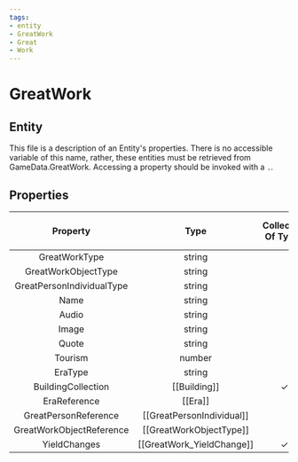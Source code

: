 ```yaml
---
tags:
- entity
- GreatWork
- Great
- Work
---
```

# GreatWork
## Entity
This file is a description of an Entity's properties. There is no accessible variable of this name, rather, these entities must be retrieved from GameData.GreatWork. Accessing a property should be invoked with a `.`.
## Properties
|	Property	|	Type	|	Collection Of Type?	|	May Be Nil?	|	Default	|	References	|	Key	|	Notes	|
|	:-:	|	:-:	|	:-:	|	:-:	|	:-:	|	:-:	|	:-:	|	-:	|
|	GreatWorkType	|	string	|		|		|		|		|	✓	|	|
|	GreatWorkObjectType	|	string	|		|		|		|	[[GreatWorkObjectType]].GreatWorkObjectType	|		|	|
|	GreatPersonIndividualType	|	string	|		|	✓	|		|	[[GreatPersonIndividual]].GreatPersonIndividualType	|		|	|
|	Name	|	string	|		|		|		|		|		|	|
|	Audio	|	string	|		|	✓	|		|		|		|	|
|	Image	|	string	|		|	✓	|		|		|		|	|
|	Quote	|	string	|		|	✓	|		|		|		|	|
|	Tourism	|	number	|		|		|	1	|		|		|	|
|	EraType	|	string	|		|	✓	|		|	[[Era]].EraType	|		|	|
|	BuildingCollection	|	[[Building]]	|	✓	|	✓	|		|		|		|	|
|	EraReference	|	[[Era]]	|		|	✓	|		|		|		|	|
|	GreatPersonReference	|	[[GreatPersonIndividual]]	|		|	✓	|		|		|		|	|
|	GreatWorkObjectReference	|	[[GreatWorkObjectType]]	|		|	✓	|		|		|		|	|
|	YieldChanges	|	[[GreatWork_YieldChange]]	|	✓	|	✓	|		|		|		|	|
